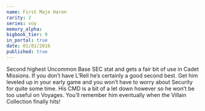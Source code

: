 ```yaml
---
name: First Maje Haron
rarity: 2
series: voy
memory_alpha:
bigbook_tier: 9
in_portal: true
date: 01/01/2016
published: true
---
```


Second highest Uncommon Base SEC stat and gets a fair bit of use in Cadet Missions. If you don’t have L’Rell he’s certainly a good second best. Get him leveled up in your early game and you won’t have to worry about Security for quite some time. His CMD is a bit of a let down however so he won’t be too useful on Voyages. You’ll remember him eventually when the Villain Collection finally hits!
